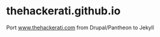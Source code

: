 thehackerati.github.io
======================

Port www.thehackerati.com from Drupal/Pantheon to Jekyll
